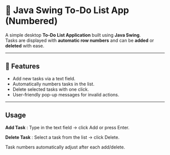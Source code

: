 # 📝 Java Swing To-Do List App (Numbered)

A simple desktop **To-Do List Application** built using **Java Swing**.  
Tasks are displayed with **automatic row numbers** and can be **added** or **deleted** with ease.

---

## 📌 Features
- Add new tasks via a text field.
- Automatically numbers tasks in the list.
- Delete selected tasks with one click.
- User-friendly pop-up messages for invalid actions.

---
## Usage

**Add Task** : Type in the text field → click Add or press Enter.

**Delete Task** : Select a task from the list → click Delete.

Task numbers automatically adjust after each add/delete.